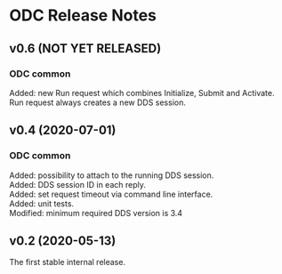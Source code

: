 # ODC Release Notes

## v0.6 (NOT YET RELEASED)

### ODC common
Added: new Run request which combines Initialize, Submit and Activate. Run request always creates a new DDS session.    



## v0.4 (2020-07-01)

### ODC common
Added: possibility to attach to the running DDS session.    
Added: DDS session ID in each reply.    
Added: set request timeout via command line interface.    
Added: unit tests.    
Modified: minimum required DDS version is 3.4    


## v0.2 (2020-05-13)

The first stable internal release.

